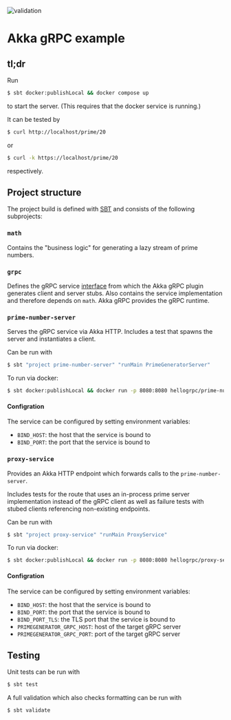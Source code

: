 ![validation](https://github.com/2beaucoup/hello-dixa/actions/workflows/scala.yml/badge.svg)

# Akka gRPC example

## tl;dr

Run

```sh
$ sbt docker:publishLocal && docker compose up
```

to start the server. (This requires that the docker service is running.)

It can be tested by

```sh
$ curl http://localhost/prime/20
```
or

```sh
$ curl -k https://localhost/prime/20
````

respectively.

## Project structure

The project build is defined with [SBT](https://www.scala-sbt.org/) and consists of the following subprojects:

### `math`

Contains the "business logic" for generating a lazy stream of prime numbers.

### `grpc`

Defines the gRPC service [interface](grpc/src/main/protobuf/primes.proto) from which the Akka gRPC plugin generates client and server stubs. Also contains the service implementation and therefore depends on `math`. Akka gRPC provides the gRPC runtime.

### `prime-number-server`

Serves the gRPC service via Akka HTTP. Includes a test that spawns the server and instantiates a client.

Can be run with

```sh
$ sbt "project prime-number-server" "runMain PrimeGeneratorServer"
```

To run via docker:
```sh
$ sbt docker:publishLocal && docker run -p 8080:8080 hellogrpc/prime-number-server
```

#### Configration

The service can be configured by setting environment variables:

- `BIND_HOST`: the host that the service is bound to
- `BIND_PORT`: the port that the service is bound to

### `proxy-service`

Provides an Akka HTTP endpoint which forwards calls to the `prime-number-server`.

Includes tests for the route that uses an in-process prime server implementation instead of the gRPC client as well as failure tests with stubed clients referencing non-existing endpoints.

 Can be run with

```sh
$ sbt "project proxy-service" "runMain ProxyService"
```

To run via docker:
```sh
$ sbt docker:publishLocal && docker run -p 8080:8080 hellogrpc/proxy-server
```

#### Configration

The service can be configured by setting environment variables:

- `BIND_HOST`: the host that the service is bound to
- `BIND_PORT`: the port that the service is bound to
- `BIND_PORT_TLS`: the TLS port that the service is bound to
- `PRIMEGENERATOR_GRPC_HOST`: host of the target gRPC server
- `PRIMEGENERATOR_GRPC_PORT`: port of the target gRPC server

## Testing

Unit tests can be run with

```sh
$ sbt test
```

A full validation which also checks formatting can be run with

```sh
$ sbt validate
```
